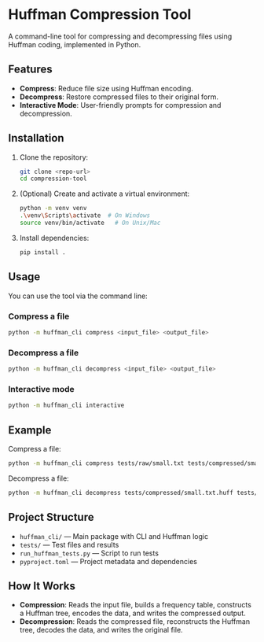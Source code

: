 # Huffman Compression Tool

A command-line tool for compressing and decompressing files using Huffman coding, implemented in Python.

## Features
- **Compress**: Reduce file size using Huffman encoding.
- **Decompress**: Restore compressed files to their original form.
- **Interactive Mode**: User-friendly prompts for compression and decompression.

## Installation

1. Clone the repository:
   ```sh
   git clone <repo-url>
   cd compression-tool
   ```
2. (Optional) Create and activate a virtual environment:
   ```sh
   python -m venv venv
   .\venv\Scripts\activate  # On Windows
   source venv/bin/activate   # On Unix/Mac
   ```
3. Install dependencies:
   ```sh
   pip install .
   ```

## Usage

You can use the tool via the command line:

### Compress a file
```sh
python -m huffman_cli compress <input_file> <output_file>
```

### Decompress a file
```sh
python -m huffman_cli decompress <input_file> <output_file>
```

### Interactive mode
```sh
python -m huffman_cli interactive
```

## Example

Compress a file:
```sh
python -m huffman_cli compress tests/raw/small.txt tests/compressed/small.txt.huff
```

Decompress a file:
```sh
python -m huffman_cli decompress tests/compressed/small.txt.huff tests/decompressed/small.txt
```

## Project Structure

- `huffman_cli/` — Main package with CLI and Huffman logic
- `tests/` — Test files and results
- `run_huffman_tests.py` — Script to run tests
- `pyproject.toml` — Project metadata and dependencies

## How It Works

- **Compression**: Reads the input file, builds a frequency table, constructs a Huffman tree, encodes the data, and writes the compressed output.
- **Decompression**: Reads the compressed file, reconstructs the Huffman tree, decodes the data, and writes the original file.
